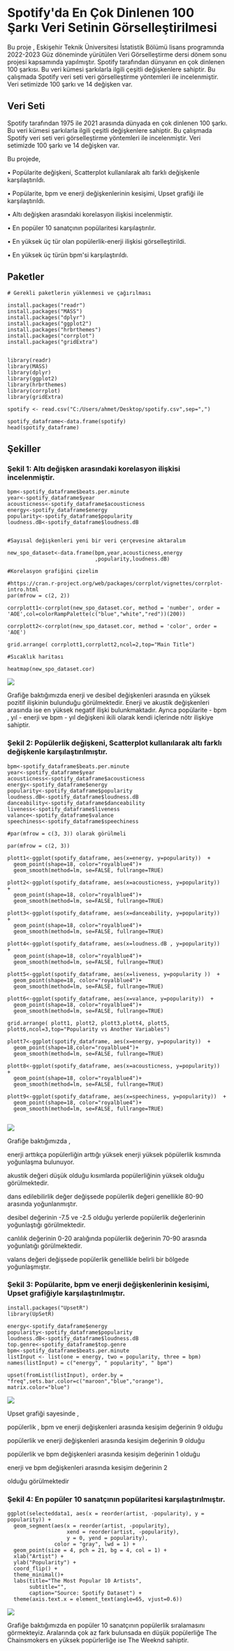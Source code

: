 # Spotify'da En Çok Dinlenen 100 Şarkı Veri Setinin Görselleştirilmesi

Bu proje , Eskişehir Teknik Üniversitesi İstatistik Bölümü lisans programında 2022-2023 Güz döneminde yürütülen Veri Görselleştirme dersi dönem sonu   projesi  kapsamında yapılmıştır. Spotify tarafından dünyanın en çok dinlenen 100 şarkısı. Bu veri kümesi şarkılarla ilgili çeşitli değişkenlere sahiptir. Bu çalışmada Spotify veri seti veri görselleştirme yöntemleri ile incelenmiştir. Veri setimizde 100 şarkı ve 14 değişken var. 


## Veri Seti

Spotify tarafından 1975 ile 2021 arasında dünyada en çok dinlenen 100 şarkı. Bu veri kümesi şarkılarla ilgili çeşitli değişkenlere sahiptir. Bu çalışmada Spotify veri seti veri görselleştirme yöntemleri ile incelenmiştir. Veri setimizde 100 şarkı ve 14 değişken var.

Bu projede,

• Popülarite değişkeni, Scatterplot kullanılarak altı farklı değişkenle karşılaştırıldı.

• Popülarite, bpm ve enerji değişkenlerinin kesişimi, Upset grafiği ile karşılaştırıldı.

• Altı değişken arasındaki korelasyon ilişkisi incelenmiştir.

• En popüler 10 sanatçının popülaritesi karşılaştırılır.

• En yüksek üç tür olan popülerlik-enerji ilişkisi görselleştirildi.

• En yüksek üç türün bpm'si karşılaştırıldı.


## Paketler

```
# Gerekli paketlerin yüklenmesi ve çağırılması

install.packages("readr")
install.packages("MASS")
install.packages("dplyr")
install.packages("ggplot2")
install.packages("hrbrthemes")
install.packages("corrplot")
install.packages("gridExtra")


library(readr)
library(MASS)
library(dplyr)
library(ggplot2)
library(hrbrthemes)
library(corrplot)
library(gridExtra)

spotify <- read.csv("C:/Users/ahmet/Desktop/spotify.csv",sep=",")

spotify_dataframe<-data.frame(spotify)
head(spotify_dataframe)
```


## Şekiller

### Şekil 1: Altı değişken arasındaki korelasyon ilişkisi incelenmiştir.

```
bpm<-spotify_dataframe$beats.per.minute
year<-spotify_dataframe$year
acousticness<-spotify_dataframe$acousticness
energy<-spotify_dataframe$energy
popularity<-spotify_dataframe$popularity
loudness.dB<-spotify_dataframe$loudness.dB


#Sayısal değişkenleri yeni bir veri çerçevesine aktaralım

new_spo_dataset<-data.frame(bpm,year,acousticness,energy
                            ,popularity,loudness.dB)

#Korelasyon grafiğini çizelim

#https://cran.r-project.org/web/packages/corrplot/vignettes/corrplot-intro.html
par(mfrow = c(2, 2))

corrplott1<-corrplot(new_spo_dataset.cor, method = 'number', order = 'AOE',col=colorRampPalette(c("blue","white","red"))(200))

corrplott2<-corrplot(new_spo_dataset.cor, method = 'color', order = 'AOE')

grid.arrange( corrplott1,corrplott2,ncol=2,top="Main Title")

#Sıcaklık haritası

heatmap(new_spo_dataset.cor)
```

![](https://github.com/iamagc/Top-100-Most-Streamed-Songs-on-Spotify-Spotify-Data-Visualization/blob/main/figures/one.png)


Grafiğe baktığımızda enerji ve desibel değişkenleri arasında en yüksek pozitif ilişkinin bulunduğu görülmektedir. Enerji ve akustik değişkenleri arasında ise en yüksek negatif ilişki bulunkmaktadır. Ayrıca popülarite - bpm  , yıl - enerji ve bpm - yıl değişkeni ikili olarak kendi içlerinde nötr ilişkiye sahiptir.


### Şekil 2: Popülerlik değişkeni, Scatterplot kullanılarak altı farklı değişkenle karşılaştırılmıştır.

```
bpm<-spotify_dataframe$beats.per.minute
year<-spotify_dataframe$year
acousticness<-spotify_dataframe$acousticness
energy<-spotify_dataframe$energy
popularity<-spotify_dataframe$popularity
loudness.dB<-spotify_dataframe$loudness.dB
danceability<-spotify_dataframe$danceability
liveness<-spotify_dataframe$liveness
valance<-spotify_dataframe$valance
speechiness<-spotify_dataframe$speechiness

#par(mfrow = c(3, 3)) olarak görülmeli

par(mfrow = c(2, 3))

plott1<-ggplot(spotify_dataframe, aes(x=energy, y=popularity))  + 
  geom_point(shape=18, color="royalblue4")+
  geom_smooth(method=lm, se=FALSE, fullrange=TRUE)

plott2<-ggplot(spotify_dataframe, aes(x=acousticness, y=popularity))  + 
  geom_point(shape=18, color="royalblue4")+
  geom_smooth(method=lm, se=FALSE, fullrange=TRUE)

plott3<-ggplot(spotify_dataframe, aes(x=danceability, y=popularity))  + 
  geom_point(shape=18, color="royalblue4")+
  geom_smooth(method=lm, se=FALSE, fullrange=TRUE)

plott4<-ggplot(spotify_dataframe, aes(x=loudness.dB , y=popularity))  + 
  geom_point(shape=18, color="royalblue4")+
  geom_smooth(method=lm, se=FALSE, fullrange=TRUE)

plott5<-ggplot(spotify_dataframe, aes(x=liveness, y=popularity ))  + 
  geom_point(shape=18, color="royalblue4")+
  geom_smooth(method=lm, se=FALSE, fullrange=TRUE)

plott6<-ggplot(spotify_dataframe, aes(x=valance, y=popularity))  + 
  geom_point(shape=18, color="royalblue4")+
  geom_smooth(method=lm, se=FALSE, fullrange=TRUE)

grid.arrange( plott1, plott2, plott3,plott4, plott5, plott6,ncol=3,top="Popularity vs Another Variables")

plott7<-ggplot(spotify_dataframe, aes(x=energy, y=popularity))  + 
  geom_point(shape=18,color="royalblue4")+
  geom_smooth(method=lm, se=FALSE, fullrange=TRUE)

plott8<-ggplot(spotify_dataframe, aes(x=acousticness, y=popularity))  + 
  geom_point(shape=18, color="royalblue4")+
  geom_smooth(method=lm, se=FALSE, fullrange=TRUE)

plott9<-ggplot(spotify_dataframe, aes(x=speechiness, y=popularity))  + 
  geom_point(shape=18, color="royalblue4")+
  geom_smooth(method=lm, se=FALSE, fullrange=TRUE)
  
```

![](https://github.com/iamagc/Top-100-Most-Streamed-Songs-on-Spotify-Spotify-Data-Visualization/blob/main/figures/second.png)

Grafiğe baktığımızda ,

enerji arttıkça popülerliğin arttığı yüksek enerji yüksek pöpülerlik kısmında yoğunlaşma bulunuyor.

akustik değeri düşük olduğu kısımlarda popülerliğinin yüksek olduğu görülmektedir.

dans edilebilirlik değer değişsede popülerlik değeri genellikle 80-90 arasında yoğunlanmıştır.

desibel değerinin -7.5 ve -2.5 olduğu yerlerde popülerlik değerlerinin yoğunlaştığı görülmektedir.

canlılık değerinin 0-20 aralığında popülerlik değerinin 70-90 arasında yoğunlatığı görülmektedir.

valans değeri değişsede popülerlik genellikle belirli bir bölgede yoğunlaşmıştır.


### Şekil 3: Popülarite, bpm ve enerji değişkenlerinin kesişimi, Upset grafiğiyle karşılaştırılmıştır.

```
install.packages("UpsetR")
library(UpSetR)

energy<-spotify_dataframe$energy
popularity<-spotify_dataframe$popularity
loudness.dB<-spotify_dataframe$loudness.dB
top.genre<-spotify_dataframe$top.genre
bpm<-spotify_dataframe$beats.per.minute
listInput <- list(one = energy, two = popularity, three = bpm)
names(listInput) = c("energy", " popularity", " bpm")

upset(fromList(listInput), order.by = "freq",sets.bar.color=c("maroon","blue","orange"), matrix.color="blue")

```

![](https://github.com/iamagc/Top-100-Most-Streamed-Songs-on-Spotify-Spotify-Data-Visualization/blob/main/figures/third.png)


Upset grafiği sayesinde ,

popülerlik , bpm ve enerji değişkenleri arasında kesişim değerinin 9 olduğu

popülerlik ve enerji değişkenleri arasında kesişim değerinin 9 olduğu

popülerlik ve bpm değişkenleri arasında kesişim değerinin 1 olduğu 

enerji ve bpm değişkenleri arasında kesişim değerinin 2 

olduğu görülmektedir

### Şekil 4: En popüler 10 sanatçının popülaritesi karşılaştırılmıştır.

```
ggplot(selecteddata1, aes(x = reorder(artist, -popularity), y = popularity)) +
  geom_segment(aes(x = reorder(artist, -popularity),
                   xend = reorder(artist, -popularity),
                   y = 0, yend = popularity),
               color = "gray", lwd = 1) +
  geom_point(size = 4, pch = 21, bg = 4, col = 1) +
  xlab("Artist") +
  ylab("Popularity") +
  coord_flip() +
  theme_minimal()+
  labs(title="The Most Popular 10 Artists", 
       subtitle="", 
       caption="Source: Spotify Dataset") + 
  theme(axis.text.x = element_text(angle=65, vjust=0.6))

```

![](https://github.com/iamagc/Top-100-Most-Streamed-Songs-on-Spotify-Spotify-Data-Visualization/blob/main/figures/fourth.png)


Grafiğe baktığımızda en popüler 10 sanatçının popülerlik sıralamasını görmekteyiz. Aralarında çok az fark bulunsada en düşük popülerliğe The Chainsmokers en yüksek popürlerliğe ise The Weeknd sahiptir.




